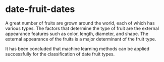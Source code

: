 # date-fruit-dates
A great number of fruits are grown around the world, each of which has various types. The factors that determine the type of fruit are the external appearance features such as color, length, diameter, and shape. The external appearance of the fruits is a major determinant of the fruit type. 

It has been concluded that machine learning methods can be applied successfully for the classification of date fruit types.